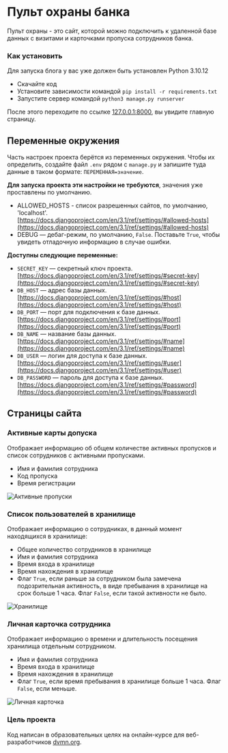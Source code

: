 # Пульт охраны банка

Пульт охраны - это сайт, которой можно подключить к удаленной базе данных с визитами 
и карточками пропуска сотрудников банка.

### Как установить

Для запуска блога у вас уже должен быть установлен Python 3.10.12

- Скачайте код
- Установите зависимости командой `pip install -r requirements.txt`
- Запустите сервер командой `python3 manage.py runserver`

После этого переходите по ссылке [127.0.0.1:8000](http://127.0.0.1:8000), вы увидите главную страницу.

## Переменные окружения

Часть настроек проекта берётся из переменных окружения. Чтобы их определить, создайте файл `.env` рядом с `manage.py` и запишите туда данные в таком формате: `ПЕРЕМЕННАЯ=значение`.

**Для запуска проекта эти настройки не требуются**, значения уже проставлены по умолчанию.
- ALLOWED_HOSTS - список разрешенных сайтов, по умолчанию, 'localhost'. [https://docs.djangoproject.com/en/3.1/ref/settings/#allowed-hosts](https://docs.djangoproject.com/en/3.1/ref/settings/#allowed-hosts)
- DEBUG — дебаг-режим, по умолчанию, `False`. Поставьте `True`, чтобы увидеть отладочную информацию в случае ошибки.
  
**Доступны следующие переменные:**
- `SECRET_KEY` — секретный ключ проекта. [https://docs.djangoproject.com/en/3.1/ref/settings/#secret-key](https://docs.djangoproject.com/en/3.1/ref/settings/#secret-key)
- `DB_HOST` — адрес базы данных. [https://docs.djangoproject.com/en/3.1/ref/settings/#host](https://docs.djangoproject.com/en/3.1/ref/settings/#host)
- `DB_PORT` — порт для подключения к базе данных.[https://docs.djangoproject.com/en/3.1/ref/settings/#port](https://docs.djangoproject.com/en/3.1/ref/settings/#port)
- `DB_NAME` — название базы данных. [https://docs.djangoproject.com/en/3.1/ref/settings/#name](https://docs.djangoproject.com/en/3.1/ref/settings/#name)
- `DB_USER` — логин для доступа к базе данных. [https://docs.djangoproject.com/en/3.1/ref/settings/#user](https://docs.djangoproject.com/en/3.1/ref/settings/#user)
- `DB_PASSWORD` — пароль для доступа к базе данных. [https://docs.djangoproject.com/en/3.1/ref/settings/#password](https://docs.djangoproject.com/en/3.1/ref/settings/#password)




## Страницы сайта
### Активные карты допуска  

Отображает информацию об общем количестве активных пропусков и список сотрудников с активными 
пропусками.
* Имя и фамилия сотрудника
* Код пропуска
* Время регистрации 
 
![Активные пропуски](https://github.com/univernik77/SecurityConsole/assets/146747152/57d3c0d7-54f9-45a3-809d-bbf7bae19a7a)


### Список пользователей в хранилище  

Отображает информацию о сотрудниках, в данный момент находящихся в хранилище:  
* Общее количество сотрудников в хранилище
* Имя и фамилия сотрудника
* Время входа в хранилище
* Время нахождения в хранилище
* Флаг `True`, если раньше за сотрудником была замечена подозрительная активность, в виде
пребывания в хранилище на срок больше 1 часа. Флаг `False`, если такой активности не было. 

![Хранилище](https://github.com/univernik77/SecurityConsole/assets/146747152/5a2833fc-b8d3-424b-baf7-64a718549d59)


### Личная карточка сотрудника   

Отображает информацию о времени и длительность посещения хранилища отдельным сотрудником.
* Имя и фамилия сотрудника
* Время входа в хранилище
* Время нахождения в хранилище
* Флаг `True`, если время пребывания в хранилище больше 1 часа. Флаг `False`, если меньше.  

![Личная карточка](https://github.com/univernik77/SecurityConsole/assets/146747152/b2f3776b-a0f1-43a7-a9a7-791aa269bb92)


### Цель проекта

Код написан в образовательных целях на онлайн-курсе для веб-разработчиков [dvmn.org](https://dvmn.org/).
